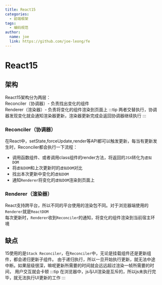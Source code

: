 ```yaml
---
title: React15
categories:
  - 前端框架
tags:
  - 编码规范
author:
  name: joe
  link: https://github.com/joe-leong/fe
---
```


# React15

## 架构

React15架构分为两层：
<br>Reconciler（协调器）- 负责找出变化的组件
<br>Renderer（渲染器）- 负责将变化的组件渲染到页面上
:::tip
两者交替执行，协调器发现变化就会通知渲染器更新，渲染器更新完成会返回协调器继续执行
:::

### Reconciler（协调器）

在React中，setState,forceUpdate,render等API都可以触发更新，每当有更新发生时，Reconciler都会执行一下流程：

- 调用函数组件、或者调用class组件的render方法，将返回的`JSX`转化为`虚拟DOM`
- 将`虚拟DOM`和上次更新时的`虚拟DOM`对比
- 找出本次更新中变化的`虚拟DOM`
- 通知`Renderer`将变化的`虚拟DOM`渲染到页面上

### Renderer（渲染器）

React支持跨平台，所以不同的平台使用的渲染包不同。对于浏览器端使用的`Renderer`就是`ReactDOM`
<br>每次更新时，`Renderer`收到`Reconciler`的通知，将变化的组件渲染到当前宿主环境

## 缺点

15使用的是`Stack Reconciler`，在`Reconciler`中，无论是挂载组件还是更新组件，都会递归更新子组件。
由于递归执行，所以一旦开始执行更新，就无法中途中断。如果层级很深，嘛呢更新所需要的时间就会远远超过渲染一帧所需要的时间，
用户交互就会卡顿
:::tip
在浏览器中，js与UI渲染是互斥的，所以js未执行完毕，就无法执行UI更新的工作
:::
